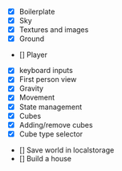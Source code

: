 - [x] Boilerplate
- [x] Sky
- [x] Textures and images
- [x] Ground
- [] Player
- [x] keyboard inputs
- [x] First person view
- [x] Gravity
- [x] Movement
- [x] State management
- [x] Cubes
- [x] Adding/remove cubes
- [x] Cube type selector
- [] Save world in localstorage
- [] Build a house
